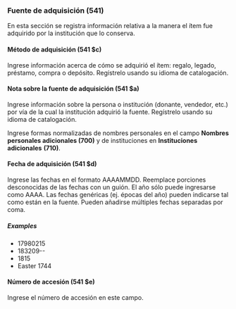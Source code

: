 ### Fuente de adquisición (541)

En esta sección se registra información relativa a la manera el ítem fue adquirido por la institución que lo conserva.

#### Método de adquisición (541 $c)

Ingrese información acerca de cómo se adquirió el ítem: regalo, legado, préstamo, compra o depósito. Regístrelo usando su idioma de catalogación.

#### Nota sobre la fuente de adquisición (541 $a)

Ingrese información sobre la persona o institución (donante, vendedor, etc.) por vía de la cual la institución adquirió la fuente. Regístrelo usando su idioma de catalogación.

Ingrese formas normalizadas de nombres personales en el campo **Nombres personales adicionales (700)** y de instituciones en **Instituciones adicionales** **(710)**.

#### Fecha de adquisición (541 $d)

Ingrese las fechas en el formato AAAAMMDD. Reemplace porciones desconocidas de las fechas con un guión. El año sólo puede ingresarse como AAAA. Las fechas genéricas (ej. épocas del año) pueden indicarse tal como están en la fuente. Pueden añadirse múltiples fechas separadas por coma.

##### Examples

- 17980215
- 183209--
- 1815
- Easter 1744

#### Número de accesión (541 $e)

Ingrese el número de accesión en este campo.
